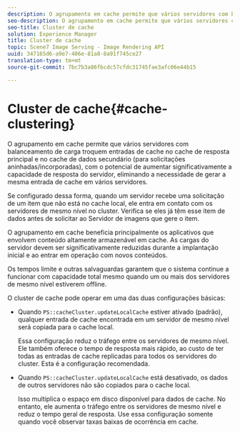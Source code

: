 ```yaml
---
description: O agrupamento em cache permite que vários servidores com balanceamento de carga troquem entradas de cache no cache de resposta principal e no cache de dados secundário (para solicitações aninhadas/incorporadas), com o potencial de aumentar significativamente a capacidade de resposta do servidor, eliminando a necessidade de gerar a mesma entrada de cache em vários servidores.
seo-description: O agrupamento em cache permite que vários servidores com balanceamento de carga troquem entradas de cache no cache de resposta principal e no cache de dados secundário (para solicitações aninhadas/incorporadas), com o potencial de aumentar significativamente a capacidade de resposta do servidor, eliminando a necessidade de gerar a mesma entrada de cache em vários servidores.
seo-title: Cluster de cache
solution: Experience Manager
title: Cluster de cache
topic: Scene7 Image Serving - Image Rendering API
uuid: 347165d6-a9e7-406e-81a8-8a91f745ce27
translation-type: tm+mt
source-git-commit: 7bc7b3a86fbcdc57cfdc31745fae3afc06e44b15

---
```



# Cluster de cache{#cache-clustering}

O agrupamento em cache permite que vários servidores com balanceamento de carga troquem entradas de cache no cache de resposta principal e no cache de dados secundário (para solicitações aninhadas/incorporadas), com o potencial de aumentar significativamente a capacidade de resposta do servidor, eliminando a necessidade de gerar a mesma entrada de cache em vários servidores.

Se configurado dessa forma, quando um servidor recebe uma solicitação de um item que não está no cache local, ele entra em contato com os servidores de mesmo nível no cluster. Verifica se eles já têm esse item de dados antes de solicitar ao Servidor de imagens que gere o item.

O agrupamento em cache beneficia principalmente os aplicativos que envolvem conteúdo altamente armazenável em cache. As cargas do servidor devem ser significativamente reduzidas durante a implantação inicial e ao entrar em operação com novos conteúdos.

Os tempos limite e outras salvaguardas garantem que o sistema continue a funcionar com capacidade total mesmo quando um ou mais dos servidores de mesmo nível estiverem offline.

O cluster de cache pode operar em uma das duas configurações básicas:

* Quando `PS::cacheCluster.updateLocalCache` estiver ativado (padrão), qualquer entrada de cache encontrada em um servidor de mesmo nível será copiada para o cache local.

   Essa configuração reduz o tráfego entre os servidores de mesmo nível. Ele também oferece o tempo de resposta mais rápido, ao custo de ter todas as entradas de cache replicadas para todos os servidores do cluster. Esta é a configuração recomendada.

* Quando `PS::cacheCluster.updateLocalCache` está desativado, os dados de outros servidores não são copiados para o cache local.

   Isso multiplica o espaço em disco disponível para dados de cache. No entanto, ele aumenta o tráfego entre os servidores de mesmo nível e reduz o tempo geral de resposta. Use essa configuração somente quando você observar taxas baixas de ocorrência em cache.

